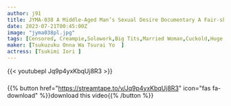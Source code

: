 ```yaml
---
author: j91
title: JYMA-038 A Middle-Aged Man’s Sexual Desire Documentary A Fair-skinned Carnal Body A Wife And An Old Man’s Sweaty Sexual Intercourse All Day Fucking A Beautiful Busty Ass Wife Iori Tsukimi
date: 2023-07-21T00:45:00Z
image: "jyma038pl.jpg"
tags: [Censored, Creampie,Solowork,Big Tits,Married Woman,Cuckold,Huge Butt	]
maker: [Tsukuzuku Onna Wa Tsurai Yo  ]
actress: [Tsukimi Iori ]
---
```



{{< youtubepl Jq9p4yxKbqUj8R3 >}}
###

{{% button href="https://streamtape.to/v/Jq9p4yxKbqUj8R3" icon="fas fa-download" %}}download this video{{% /button %}}
